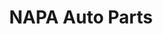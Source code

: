 ---
title: "NAPA Auto Parts"
url: /suffolk/napa-auto-parts-south-saratoga-street/
shop: car parts
---